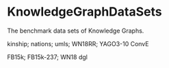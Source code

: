 # KnowledgeGraphDataSets
The benchmark data sets of Knowledge Graphs.

kinship; nations; umls; WN18RR; YAGO3-10
ConvE

FB15k; FB15k-237; WN18
dgl

